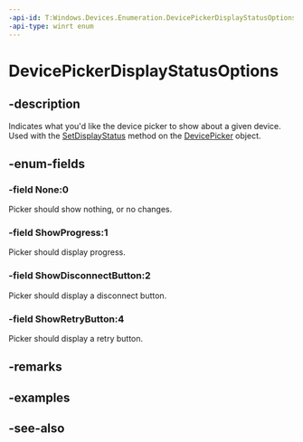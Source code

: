 ```yaml
---
-api-id: T:Windows.Devices.Enumeration.DevicePickerDisplayStatusOptions
-api-type: winrt enum
---
```


<!-- Enumeration syntax
public enum Windows.Devices.Enumeration.DevicePickerDisplayStatusOptions : uint
-->

# DevicePickerDisplayStatusOptions

## -description
Indicates what you'd like the device picker to show about a given device. Used with the [SetDisplayStatus](devicepicker_setdisplaystatus.md) method on the [DevicePicker](devicepicker.md) object.

## -enum-fields
### -field None:0
Picker should show nothing, or no changes.

### -field ShowProgress:1
Picker should display progress.

### -field ShowDisconnectButton:2
Picker should display a disconnect button.

### -field ShowRetryButton:4
Picker should display a retry button.


## -remarks

## -examples

## -see-also